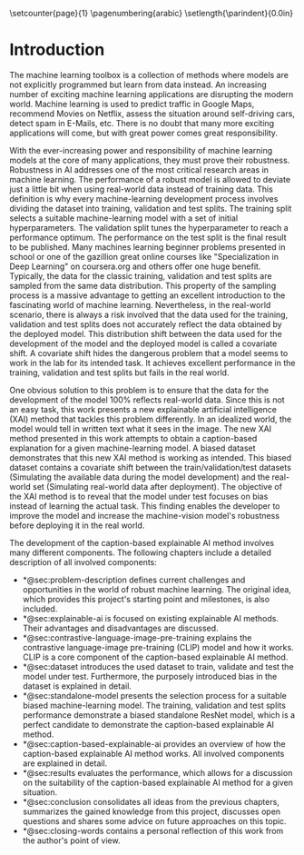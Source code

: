 \setcounter{page}{1}
\pagenumbering{arabic}
\setlength{\parindent}{0.0in}

# Introduction
<!--- What is machine learning? How does it impact the world? -->
The machine learning toolbox is a collection of methods where models are not explicitly programmed but learn from data instead. An increasing number of exciting machine learning applications are disrupting the modern world. Machine learning is used to predict traffic in Google Maps, recommend Movies on Netflix, assess the situation around self-driving cars, detect spam in E-Mails, etc. There is no doubt that many more exciting applications will come, but with great power comes great responsibility.

<!--- What is the problem? -->
<!-- Robustness: https://vectorinstitute.ai/2022/03/29/machine-learning-robustness-new-challenges-and-approaches/ -->
<!-- "Robustness" refers to a model's ability to resist being fooled. -->
With the ever-increasing power and responsibility of machine learning models at the core of many applications, they must prove their robustness. Robustness in AI addresses one of the most critical research areas in machine learning. The performance of a robust model is allowed to deviate just a little bit when using real-world data instead of training data. This definition is why every machine-learning development process involves dividing the dataset into training, validation and test splits. The training split selects a suitable machine-learning model with a set of initial hyperparameters. The validation split tunes the hyperparameter to reach a performance optimum. The performance on the test split is the final result to be published. Many machines learning beginner problems presented in school or one of the gazillion great online courses like "Specialization in Deep Learning" on coursera.org and others offer one huge benefit. Typically, the data for the classic training, validation and test splits are sampled from the same data distribution. This property of the sampling process is a massive advantage to getting an excellent introduction to the fascinating world of machine learning. Nevertheless, in the real-world scenario, there is always a risk involved that the data used for the training, validation and test splits does not accurately reflect the data obtained by the deployed model. This distribution shift between the data used for the development of the model and the deployed model is called a covariate shift. A covariate shift hides the dangerous problem that a model seems to work in the lab for its intended task. It achieves excellent performance in the training, validation and test splits but fails in the real world.

<!--- What is our solution approach? -->
<!--- Describe the idea -->
One obvious solution to this problem is to ensure that the data for the development of the model 100% reflects real-world data. Since this is not an easy task, this work presents a new explainable artificial intelligence (XAI) method that tackles this problem differently. In an idealized world, the model would tell in written text what it sees in the image. The new XAI method presented in this work attempts to obtain a caption-based explanation for a given machine-learning model. A biased dataset demonstrates that this new XAI method is working as intended. This biased dataset contains a covariate shift between the train/validation/test datasets (Simulating the available data during the model development) and the real-world set (Simulating real-world data after deployment). The objective of the XAI method is to reveal that the model under test focuses on bias instead of learning the actual task. This finding enables the developer to improve the model and increase the machine-vision model's robustness before deploying it in the real world.

<!--- Overview chapters -->
The development of the caption-based explainable AI method involves many different components. The following chapters include a detailed description of all involved components:

- \*@sec:problem-description defines current challenges and opportunities in the world of robust machine learning. The original idea, which provides this project's starting point and milestones, is also included.
- \*@sec:explainable-ai is focused on existing explainable AI methods. Their advantages and disadvantages are discussed.
- \*@sec:contrastive-language-image-pre-training explains the contrastive language-image pre-training (CLIP) model and how it works. CLIP is a core component of the caption-based explainable AI method.
- \*@sec:dataset introduces the used dataset to train, validate and test the model under test. Furthermore, the purposely introduced bias in the dataset is explained in detail. 
- \*@sec:standalone-model presents the selection process for a suitable biased machine-learning model. The training, validation and test splits performance demonstrate a biased standalone ResNet model, which is a perfect candidate to demonstrate the caption-based explainable AI method.
- \*@sec:caption-based-explainable-ai provides an overview of how the caption-based explainable AI method works. All involved components are explained in detail.
- \*@sec:results evaluates the performance, which allows for a discussion on the suitability of the caption-based explainable AI method for a given situation.
- \*@sec:conclusion consolidates all ideas from the previous chapters, summarizes the gained knowledge from this project, discusses open questions and shares some advice on future approaches on this topic.
- \*@sec:closing-words contains a personal reflection of this work from the author's point of view.
